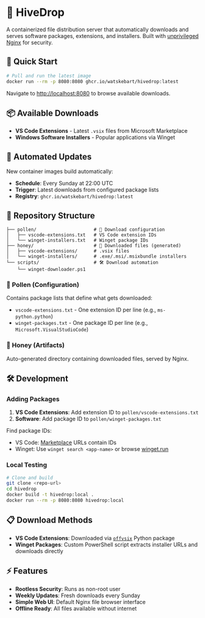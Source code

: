 # 🍯 HiveDrop

A containerized file distribution server that automatically downloads and serves software packages, extensions, and installers. Built with [unprivileged Nginx](https://hub.docker.com/r/nginxinc/nginx-unprivileged) for security.

## 🚀 Quick Start

```bash
# Pull and run the latest image
docker run --rm -p 8080:8080 ghcr.io/watskebart/hivedrop:latest
```

Navigate to [http://localhost:8080](http://localhost:8080) to browse available downloads.

## 📦 Available Downloads

- **VS Code Extensions** - Latest `.vsix` files from Microsoft Marketplace
- **Windows Software Installers** - Popular applications via Winget

## 🔄 Automated Updates

New container images build automatically:
- **Schedule**: Every Sunday at 22:00 UTC
- **Trigger**: Latest downloads from configured package lists
- **Registry**: `ghcr.io/watskebart/hivedrop:latest`

## 📁 Repository Structure

```
├── pollen/                     # 🌼 Download configuration
│   ├── vscode-extensions.txt   # VS Code extension IDs
│   └── winget-installers.txt   # Winget package IDs
├── honey/                      # 🍯 Downloaded files (generated)
│   ├── vscode-extensions/      # .vsix files
│   └── winget-installers/      # .exe/.msi/.msixbundle installers
└── scripts/                    # 🛠️ Download automation
    └── winget-downloader.ps1
```

### 🌼 Pollen (Configuration)

Contains package lists that define what gets downloaded:

- `vscode-extensions.txt` - One extension ID per line (e.g., `ms-python.python`)
- `winget-packages.txt` - One package ID per line (e.g., `Microsoft.VisualStudioCode`)

### 🍯 Honey (Artifacts)

Auto-generated directory containing downloaded files, served by Nginx.

## 🛠️ Development

### Adding Packages

1. **VS Code Extensions**: Add extension ID to `pollen/vscode-extensions.txt`
2. **Software**: Add package ID to `pollen/winget-packages.txt`

Find package IDs:
- VS Code: [Marketplace](https://marketplace.visualstudio.com/vscode) URLs contain IDs
- Winget: Use `winget search <app-name>` or browse [winget.run](https://winget.run)

### Local Testing

```bash
# Clone and build
git clone <repo-url>
cd hivedrop
docker build -t hivedrop:local .
docker run --rm -p 8080:8080 hivedrop:local
```

## 📋 Download Methods

- **VS Code Extensions**: Downloaded via [`offvsix`](https://pypi.org/project/offvsix/) Python package
- **Winget Packages**: Custom PowerShell script extracts installer URLs and downloads directly

## ⚡ Features

- **Rootless Security**: Runs as non-root user
- **Weekly Updates**: Fresh downloads every Sunday
- **Simple Web UI**: Default Nginx file browser interface
- **Offline Ready**: All files available without internet